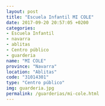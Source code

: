 ```yaml
---
layout: post
title: "Escuela Infantil MI COLE"
date: 2017-09-20 20:57:05 +0200
categories:
- Escuela Infantil
- navarra
- ablitas
- Centro público
- guarderia
name: "MI COLE"
province: "Navarra"
location: "Ablitas"
code: "31014301"
type: "Centro público"
img: guarderia.jpg
permalink: /guarderias/mi-cole.html
---
```


